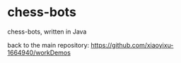 # chess-bots
chess-bots, written in Java

back to the main repository: https://github.com/xiaoyixu-1664940/workDemos
